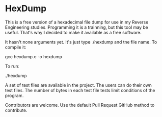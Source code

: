 # HexDump

This is a free version of a hexadecimal file dump for use in my Reverse Engineering studies. 
Programming it is a trainning, but this tool may be useful. That's why I decided to make it 
available as a free software.

It hasn't none arguments yet. It's just type ./hexdump and tne file name. To compile it:

gcc hexdump.c -o hexdump

To run:

./hexdump <filename>

A set of test files are available in the project. The users can do their own test files.
The number of bytes in each test file tests limit conditions of the program.

Contributors are welcome. Use the default Pull Request GitHub method to contribute.

